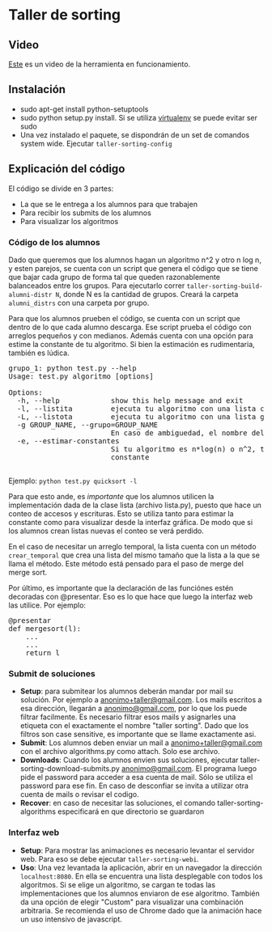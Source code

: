 Taller de sorting
=================

Video
------
[Este](http://www.youtube.com/watch?v=YoE2f1fV4iM) es un video de la herramienta en funcionamiento.

Instalación
-----------
 * sudo apt-get install  python-setuptools
 * sudo python setup.py install. Si se utiliza [virtualenv](http://pypi.python.org/pypi/virtualenv) se puede evitar ser sudo
 * Una vez instalado el paquete, se dispondrán de un set de comandos system wide. Ejecutar `taller-sorting-config`


Explicación del código
----------------------

El código se divide en 3 partes:
 * La que se le entrega a los alumnos para que trabajen
 * Para recibir los submits de los alumnos
 * Para visualizar los algoritmos
 
### Código de los alumnos
Dado que queremos que los alumnos hagan un algoritmo n^2 y otro n log n, y esten parejos, se cuenta con un script que genera el código que se tiene que bajar cada grupo de forma tal que queden razonablemente balanceados entre los grupos. 
Para ejecutarlo correr `taller-sorting-build-alumni-distr N`, donde N es la cantidad de grupos. Creará la carpeta `alumni_distrs` con una
carpeta por grupo.

Para que los alumnos prueben el código, se cuenta con un script que dentro de lo que cada alumno descarga. Ese script prueba el código con arreglos pequeños y con medianos. Además cuenta con una opción para estime la constante de tu algoritmo. Si bien la estimación es rudimentaria, también es lúdica.

<pre>
grupo_1: python test.py --help
Usage: test.py algoritmo [options]

Options:
  -h, --help            show this help message and exit
  -l, --listita         ejecuta tu algoritmo con una lista chiquita
  -L, --listota         ejecuta tu algoritmo con una lista grandota
  -g GROUP_NAME, --grupo=GROUP_NAME
                        En caso de ambiguedad, el nombre del grupo
  -e, --estimar-constantes
                        Si tu algoritmo es n*log(n) o n^2, trata de estimar la
                        constante

</pre>

Ejemplo: `python test.py quicksort -l`

Para que esto ande, es *importante* que los alumnos utilicen la implementación dada de la clase lista (archivo lista.py), puesto 
que hace un conteo de accesos y escrituras. Esto se utiliza tanto para estimar la constante como para visualizar desde la interfaz 
gráfica. De modo que si los alumnos crean listas nuevas el conteo se verá perdido.

En el caso de necesitar un arreglo temporal, la lista cuenta con un método `crear_temporal` que crea una lista del mismo tamaño que 
la lista a la que se llama el método. Este método está pensado para el paso de merge del merge sort. 

Por último, es importante que la declaración de las funciónes estén decoradas con @presentar. Eso es lo que hace que luego la interfaz web las utilice. Por ejemplo:

<pre>
@presentar
def mergesort(l):
    ...
    ...
    return l
</pre>

### Submit de soluciones
 * **Setup**: para submitear los alumnos deberán mandar por mail su solución. Por ejemplo a anonimo+taller@gmail.com. Los mails escritos a esa dirección, llegarán a anonimo@gmail.com, por lo que los puede filtrar facilmente. 
    Es necesario filtrar esos mails y asignarles una etiqueta con el exactamente el nombre "taller sorting". Dado que los filtros son
    case sensitive, es importante que se llame exactamente asi.
 * **Submit**: Los alumnos deben enviar un mail a anonimo+taller@gmail.com con el archivo algorithms.py como attach. Solo ese archivo.
 * **Downloads**: Cuando los alumnos envien sus soluciones, ejecutar taller-sorting-download-submits.py anonimo@gmail.com. El programa luego pide el password para acceder a esa cuenta de mail. Sólo se utiliza el password para ese fin. En caso de desconfiar se invita a utilizar otra cuenta de mails o revisar el codigo.
 * **Recover**: en caso de necesitar las soluciones, el comando taller-sorting-algorithms especificará en que directorio se guardaron

### Interfaz web
 * **Setup**: Para mostrar las animaciones es necesario levantar el servidor web. Para eso se debe ejecutar `taller-sorting-webi`.
 * **Uso**: Una vez levantada la aplicación, abrir en un navegador la dirección `localhost:8080`. En ella se encuentra una lista desplegable con todos los algoritmos. Si se elige un algoritmo, se cargan te todas las implementaciones que los alumnos enviaron de ese algoritmo. También da una opción de elegir "Custom" para visualizar una combinación arbitraria. Se recomienda el uso de Chrome dado que la animación hace un uso intensivo de javascript.



